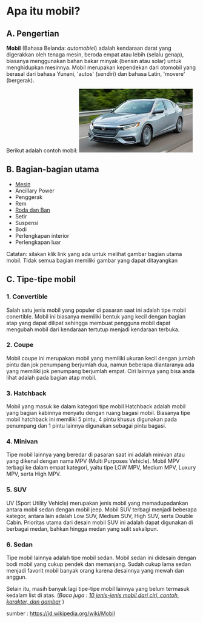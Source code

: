 # Apa itu mobil?
## A. Pengertian
**Mobil** (Bahasa Belanda: _automobiel_) adalah kendaraan darat yang digerakkan oleh tenaga mesin, beroda empat atau lebih (selalu genap), biasanya menggunakan bahan bakar minyak (bensin atau solar) untuk menghidupkan mesinnya.
Mobil merupakan kependekan dari otomobil yang berasal dari bahasa Yunani, 'autos' (sendiri) dan bahasa Latin, 'movere' (bergerak).

Berikut adalah contoh mobil:
![mobil](images/car.jpeg)

## B. Bagian-bagian utama
- [Mesin](https://www.google.com/imgres?imgurl=https%3A%2F%2Fimg.mobilmo.com%2F2018%2F01%2F30%2Fcara-kerja-mesin-mob-4fb4.png&imgrefurl=https%3A%2F%2Fmobilmo.com%2Fperawatan-mobil%2Fbegini-cara-kerja-mesin-mobil-sehingga-dapat-berjalan-aid2155&tbnid=ZqLMmNGqdaEPMM&vet=12ahUKEwjWobSR06DoAhVRBrcAHdXLDcAQMygAegUIARCJAg..i&docid=nWcTMHB0XAyjLM&w=730&h=617&q=mesin%20mobil&safe=strict&ved=2ahUKEwjWobSR06DoAhVRBrcAHdXLDcAQMygAegUIARCJAg)
- Ancillary Power
- Penggerak
- Rem
- [Roda dan Ban](https://www.google.com/imgres?imgurl=https%3A%2F%2F3.bp.blogspot.com%2F--urTlL4WNhk%2FWtog27qUfEI%2FAAAAAAAAE_Y%2F_Lzpy59U8DsmeyELot6756fN--B5WkoXgCLcBGAs%2Fs1600%2FCapture.JPG&imgrefurl=https%3A%2F%2Fwww.teknik-otomotif.com%2F2018%2F04%2Ffungsi-dan-bagian-bagian-roda-kendaraan.html&tbnid=6873B4sDxHxStM&vet=12ahUKEwjrpOLF06DoAhWm2nMBHZa-CW0QMygDegUIARDpAQ..i&docid=dY0_LdhVnK4PWM&w=1600&h=959&q=roda%20dan%20ban&safe=strict&ved=2ahUKEwjrpOLF06DoAhWm2nMBHZa-CW0QMygDegUIARDpAQ)
- Setir
- Suspensi
- Bodi
- Perlengkapan interior
- Perlengkapan luar

Catatan: silakan klik link yang ada untuk melihat gambar bagian utama mobil. Tidak semua bagian memiliki gambar yang dapat ditayangkan

## C. Tipe-tipe mobil
### 1. Convertible
Salah satu jenis mobil yang populer di pasaran saat ini adalah tipe mobil conertible. Mobil ini biasanya memiliki bentuk yang kecil dengan bagian atap yang dapat dilipat sehingga membuat pengguna mobil dapat mengubah mobil dari kendaraan tertutup menjadi kendaraan terbuka.

### 2. Coupe
Mobil coupe ini merupakan mobil yang memiliki ukuran kecil dengan jumlah pintu dan jok penumpang berjumlah dua, namun beberapa diantaranya ada yang memiliki jok penumpang berjumlah empat. Ciri lainnya yang bisa anda lihat adalah pada bagian atap mobil.

### 3. Hatchback
Mobil yang masuk ke dalam kategori tipe mobil Hatchback adalah mobil yang bagian kabinnya menyatu dengan ruang bagasi mobil. Biasanya tipe mobil hatchback ini memiliki 5 pintu, 4 pintu khusus digunakan pada penumpang dan 1 pintu lainnya digunakan sebagai pintu bagasi.

### 4. Minivan
Tipe mobil lainnya yang beredar di pasaran saat ini adalah minivan atau yang dikenal dengan nama MPV (Multi Purposes Vehicle). Mobil MPV terbagi ke dalam empat kategori, yaitu tipe LOW MPV, Medium MPV, Luxury MPV, serta High MPV.

### 5. SUV
UV (Sport Utility Vehicle) merupakan jenis mobil yang memadupadankan antara mobil sedan dengan mobil jeep. Mobil SUV terbagi menjadi beberapa kategor, antara lain adalah Low SUV, Medium SUV, High SUV, serta Double Cabin. Prioritas utama dari desain mobil SUV ini adalah dapat digunakan di berbagai medan, bahkan hingga medan yang sulit sekalipun.

### 6. Sedan
Tipe mobil lainnya adalah tipe mobil sedan. Mobil sedan ini didesain dengan bodi mobil yang cukup pendek dan memanjang. Sudah cukup lama sedan menjadi favorit mobil banyak orang karena desainnya yang mewah dan anggun.

Selain itu, masih banyak lagi tipe-tipe mobil lainnya yang belum termasuk kedalam list di atas. (_Baca juga : [10 jenis-jenis mobil dari ciri, contoh, karakter, dan gambar](https://www.otoflik.com/jenis-jenis-mobil/)_ )

sumber : https://id.wikipedia.org/wiki/Mobil